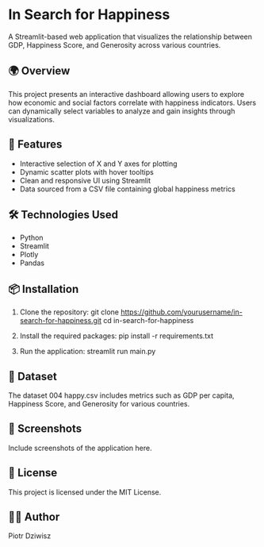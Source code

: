 # In Search for Happiness

A Streamlit-based web application that visualizes the relationship between GDP, Happiness Score, and Generosity across various countries.

## 🌍 Overview

This project presents an interactive dashboard allowing users to explore how economic and social factors correlate with happiness indicators. Users can dynamically select variables to analyze and gain insights through visualizations.

## 🚀 Features

- Interactive selection of X and Y axes for plotting
- Dynamic scatter plots with hover tooltips
- Clean and responsive UI using Streamlit
- Data sourced from a CSV file containing global happiness metrics

## 🛠️ Technologies Used

- Python
- Streamlit
- Plotly
- Pandas

## 📦 Installation

1. Clone the repository:
   git clone https://github.com/yourusername/in-search-for-happiness.git
   cd in-search-for-happiness

2. Install the required packages:
   pip install -r requirements.txt

3. Run the application:
   streamlit run main.py

## 📁 Dataset
The dataset 004 happy.csv includes metrics such as GDP per capita, Happiness Score, and Generosity for various countries.

## 📸 Screenshots
Include screenshots of the application here.

## 📄 License
This project is licensed under the MIT License.

## 🙋‍♂️ Author
Piotr Dziwisz
